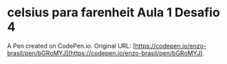 # celsius para farenheit Aula 1 Desafio 4

A Pen created on CodePen.io. Original URL: [https://codepen.io/enzo-brasil/pen/bGRoMYJ](https://codepen.io/enzo-brasil/pen/bGRoMYJ).


